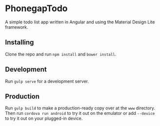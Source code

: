 # PhonegapTodo

A simple todo list app written in Angular and using the Material Design Lite framework.

## Installing

Clone the repo and run `npm install` and `bower install`.

## Development

Run `gulp serve` for a development server.

## Production

Run `gulp build` to make a production-ready copy over at the `www` directory. Then run `cordova run android` to try it out on the emulator or add `--device` to try it out on your plugged-in device.
